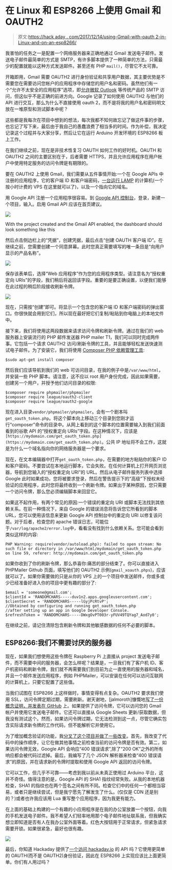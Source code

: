 # 在 Linux 和 ESP8266 上使用 Gmail 和 OAUTH2

> 原文:[https://hack aday . com/2017/12/14/using-Gmail-with-oauth 2-in-Linux-and-on-an-esp8266/](https://hackaday.com/2017/12/14/using-gmail-with-oauth2-in-linux-and-on-an-esp8266/)

我害怕的任务之一是配置一个网络服务器来正确地通过 Gmail 发送电子邮件。发送电子邮件最简单的方式是 SMTP，有许多脚本提供了一种简单的方法，只需最少的配置就能以这种方式发送邮件。甚至还有 PHP `mail()`，尽管它不太可靠。

开箱即用，Gmail 需要 OAUTH2 进行身份验证和共享用户数据，其主要优势是不需要您在需要访问您帐户的应用程序中存储您的用户名和密码。虽然他们有一个“允许不太安全的应用程序”选项，即[允许微软 Outlook](http://support.microsoft.com/en-us/help/2984937/outlook-cannot-connect-to-gmail-after-july-15--2014) 等传统产品的 SMTP 访问，但这似乎不是正确的前进方向。Google 记录了如何使用 OAUTH2 与他们的 API 进行交互，那么为什么不直接使用 oauth 2，而不是将我的用户名和密码明文放在一堆原型和测试脚本中呢？

这些都是我每次在项目中想到的想法，每次我都不知何故忘记了做这件事的步骤，也忘记了写下来，最后由于我自己的愚蠢浪费了相当多的时间。作为补偿，我决定记录这个过程并与大家分享，然后让它在运行 Arduino 开发环境的 ESP8266 板上工作。

在我们继续之前，现在是非技术性复习 OAUTH 如何工作的好时机。OAUTH 和 OAUTH2 之间的主要区别在于，后者需要 HTTPS，并且允许应用程序在用户帐户中使用特定服务的访问令牌是有期限的。

要在 OAUTH2 上使用 Gmail，我们需要从五件事情开始:一个在 Google APIs 中注册的应用程序，它的客户端 ID 和客户端密码，[一台运行 LAMP](http://en.wikipedia.org/wiki/LAMP_(software_bundle)) 的计算机(一个按小时计费的 VPS 在这里就可以了)，以及一个指向它的域名。

用 Google API 注册一个应用程序很容易。到 [Google API 控制台](http://console.developers.google.com/apis/)，登录，新建一个项目，输入。启用 Gmail API 应该在首页建议。

![](../Images/cf612354bc4e82299edfd478478923cf.png)

With the project created and the Gmail API enabled, the dashboard should look something like this

然后点击侧边栏上的“凭据”，创建凭据，最后点击“创建 OAUTH 客户端 ID”。在继续之前，您需要创建一个同意屏幕。此时您真正需要填写的唯一条目是“向用户显示的产品名称”。

![](../Images/77b4a321dfe01465105ae904fe55afeb.png)

保存该表单后，选择“Web 应用程序”作为您的应用程序类型。请注意名为“授权重定向 URIs”的字段，我们稍后将返回该字段。重要的是要正确设置，以便我们能够在此过程的稍后阶段接收刷新令牌。

![](../Images/5a79387828e32904ad6b06bce3a15cda.png)

现在，只需按“创建”即可。将显示一个包含您的客户端 ID 和客户端密码的弹出窗口。你很快就会用到它们，所以现在最好把它们复制/粘贴到你电脑上的本地文件中。

接下来，我们将使用这两段数据来请求访问令牌和刷新令牌。通过在我们的 web 服务器上安装流行的 PHP 邮件发送器 PHP mailer T1，我们可以同时完成两件事。它包括一个请求 OAUTH2 访问/刷新令牌的工具，并且能够轻松发送快速测试电子邮件。为了安装它，我们将使用 [Composer PHP 依赖管理工具](http://getcomposer.org):

```
$sudo apt-get install composer
```

然后我们应该导航到我们的 web 可访问目录，在我的例子中是`/var/www/html`，并安装一些 PHP 脚本。请注意，这不应以 root 用户身份完成，因此如果需要，创建另一个用户，并授予他们访问目录的权限:

```
$composer require phpmailer/phpmailer
$composer require league/oauth2-client
$composer require league/oauth2-google
```

现在进入目录`vendor/phpmailer/phpmailer`。会有一个剧本叫`get_oauth_token.php`。将这个脚本向上移动三个目录到您刚才运行“composer”命令的目录中。从网上看到的这个脚本的位置需要输入到我们前面看到的谷歌 API 的“授权重定向 URIs”字段。在这种情况下，应该是`[https://mydomain.com/get_oauth_token.php](https://mydomain.com/get_oauth_token.php)`。公共 IP 地址将不会工作，这就是为什么一个域名指向你的网络服务器是一个要求。

现在，在文本编辑器中打开`get_oauth_token.php`，在需要的地方粘贴你的客户 ID 和客户密码。不要尝试在本地运行脚本，它会失败。在任何计算机上打开网页浏览器，导航到您输入的“授权重定向 URI”的 URL。然后从电子邮件服务列表中选择 Google 此时如果成功，您将被要求登录，然后在警告提示下的“高级”下授权未经验证的应用程序，此时您将最终收到一个刷新令牌。如果出于某种原因，您只需要一个访问令牌，那么您必须编辑脚本来回显它。

如果这不起作用，有两个常见的原因:一个错误的重定向 URI 或脚本无法找到其依赖关系。在前一种情况下，来自 Google 的错误消息将告诉您它所看到的脚本 URL，您可以使用该信息来更新 Google API 控制台中的重定向 URI 以修复该问题。对于后者，检查您的 apache 错误日志，可能位于`/var/log/apache2/error.log`中，看看没有找到什么依赖关系。您可能会看到类似这样的内容:

```
PHP Warning: require(vendor/autoload.php): failed to open stream: No such file or directory in /var/www/html/mydomain/get_oauth_token.php on line 59, referer: http://mydomain.com/get_oauth_token.php
```

如果你收到了你的刷新令牌，那么恭喜你:痛苦的部分结束了。你可以直接进入 PHPMailer Github 页面，填写他们的 OAUTH2 示例(`gmail_xoauth.phps`)，应该就可以了。如果你需要做的只是从你的 VPS 上的一个项目中发送邮件，你或多或少已经准备好进入你的项目中更有趣的部分了:

```
$email = 'someone@gmail.com';
$clientId = 'RANDOMCHARS-----duv1n2.apps.googleusercontent.com';
$clientSecret = 'RANDOMCHARS-----lGyjPcRtvP';
//Obtained by configuring and running get_oauth_token.php
//after setting up an app in Google Developer Console.
$refreshToken = 'RANDOMCHARS-----DWxgOvPT003r-yFUV49TQYag7_Aod7y0';
```

在继续之前，请记住清除包含刷新令牌和其他敏感数据的任何不必要的脚本。

## ESP8266:我们不需要讨厌的服务器

现在，如果我们想使用这些令牌在 Raspberry Pi 上直接从 project 发送电子邮件，而不需要中间的服务器，会怎么样呢？结果是，一旦我们有了客户机 ID、客户机密码和刷新令牌，我们就不再需要我们到目前为止一直使用的服务器和域名，并且一个邮件发送应用程序，例如 PHPMailer，可以安装在任何可以访问互联网的计算机上，只要它配置了这些值。

当我们试图在 ESP8266 上这样做时，事情变得有点复杂。OAUTH2 要求我们使用 SSL，访问令牌定期过期，需要刷新。谢天谢地，[jalmoroth]慷慨地[写了一份概念证明，并发表在 GitHub](http://github.com/jalmeroth/ESP8266-OAUTH2) 上。如果提供了访问令牌，它可以访问您的 Gmail 帐户并使用它发送电子邮件。它还可以直接从 Google Sheets 更新/获取数据，但我没有测试这个。然而，如果访问令牌过期，它无法检测到这一点，尽管它确实包含实际请求新令牌的工作代码，但不能解析它并使用它。

为了增加概念验证的功能，我[分叉了这个项目并做了一些改变](http://github.com/seanboyce/ESP8266-OAUTH2)。首先，我改变了代码中的操作顺序，让它在做其他事情之前检查当前的访问令牌是否有效。第二，如果访问令牌无效，Google API 会响应“400 错误请求”,除了“200 OK”之外的所有响应都会被代码过滤掉。最后，我编写了几个 JSON 解析器来检查“400 错误请求”的原因，并在请求新的令牌时提取和使用 Google API 返回的访问令牌。

它可以工作，但几乎不可靠——考虑到我以前从未真正使用过 Arduino 平台，这并不奇怪。值得注意的是，Google API 的 SHA1 指纹经常失败。从我的本地机器检查，SHA1 的指纹也在两个签名之间有所不同。检查它们中的任何一个都相当容易，或者只是继续尝试，但是我宁愿先了解发生了什么。(仅仅是 CDN 还是别的？)或者也许我应该用 Lua 重写整个应用程序，因为我更有能力。

在上面的基础上构建的一个有趣的小应用程序是在我的办公室放置一个按钮，向我的手机发送电子邮件。我不希望人们轻率地用那个电子邮件地址联系我，但我确实想立即知道是否有人在我办公室外面等着。红色大按钮用于正常请求，但紧急请求需要开锁。如果很紧急，最好也很有趣。

![](../Images/e59033fb8e22087b8e4c649f8f605916.png)

最后，你知道 Hackaday 提供了[一个访问 hackaday.io](http://hackaday.io/project/5602-hackaday-api) 的 API 吗？它使用更简单的 OAUTH(而不是 OAUTH2)身份验证，因此在 ESP8266 上实现应该比上面更简单。你们有人用过吗？